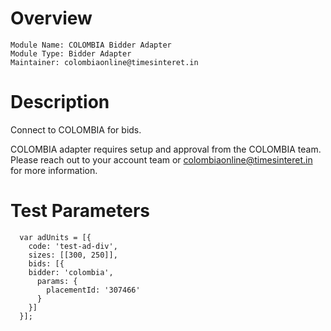 # Overview

```
Module Name: COLOMBIA Bidder Adapter
Module Type: Bidder Adapter
Maintainer: colombiaonline@timesinteret.in
```

# Description

Connect to COLOMBIA for bids.

COLOMBIA adapter requires setup and approval from the COLOMBIA team. Please reach out to your account team or colombiaonline@timesinteret.in for more information.

# Test Parameters
```
  var adUnits = [{
    code: 'test-ad-div',
    sizes: [[300, 250]],
    bids: [{
    bidder: 'colombia',
      params: { 
        placementId: '307466'
      }
    }]
  }];
```
